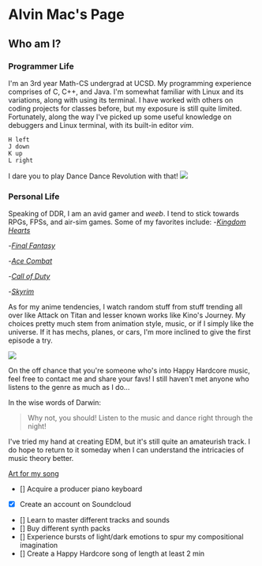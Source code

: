 # Alvin Mac's Page

## Who am I?
### Programmer Life
I'm an 3rd year Math-CS undergrad at UCSD. My programming experience comprises of C, C++, and Java. I'm somewhat familiar with Linux and its variations, along with using its terminal. I have worked with others on coding projects for classes before, but my exposure is still quite limited. Fortunately, along the way I've picked up some useful knowledge on debuggers and Linux terminal, with its built-in editor _vim_.
```
H left
J down
K up
L right
```
I dare you to play Dance Dance Revolution with that!
![](https://d2skuhm0vrry40.cloudfront.net/2018/articles/2018-10-03-09-35/dance-dance-revolution-movie-in-the-works-1538555736785.jpg/EG11/resize/1200x-1/dance-dance-revolution-movie-in-the-works-1538555736785.jpg)

### Personal Life
Speaking of DDR, I am an avid gamer and *weeb*. I tend to stick towards RPGs, FPSs, and air-sim games. Some of my favorites include: 
-[_Kingdom Hearts_](https://www.kingdomhearts.com/home/us/)

-[_Final Fantasy_](https://en.wikipedia.org/wiki/Final_Fantasy)

-[_Ace Combat_](https://acecombat.fandom.com/wiki/Ace_Combat)

-[_Call of Duty_](https://www.callofduty.com/home)

-[_Skyrim_](https://elderscrolls.bethesda.net/en/skyrim)

As for my anime tendencies, I watch random stuff from stuff trending all over like Attack on Titan and lesser known works like Kino's Journey. My choices pretty much stem from animation style, music, or if I simply like the universe. If it has mechs, planes, or cars, I'm more inclined to give the first episode a try.

![](https://images.fineartamerica.com/images/artworkimages/mediumlarge/1/kinos-journey-bert-mailer.jpg)

On the off chance that you're someone who's into Happy Hardcore music, feel free to contact me and share your favs! I still haven't met anyone who listens to the genre as much as I do...

In the wise words of Darwin:
> Why not, you should!
> Listen to the music and dance right through the night!

I've tried my hand at creating EDM, but it's still quite an amateurish track. I do hope to return to it someday when I can understand the intricacies of music theory better.

[Art for my song](./yogurtdream.jpg)

- []    Acquire a producer piano keyboard
- [x]   Create an account on Soundcloud
- []    Learn to master different tracks and sounds
- []    Buy different synth packs
- []    Experience bursts of light/dark emotions to spur my compositional imagination
- []    Create a Happy Hardcore song of length at least 2 min